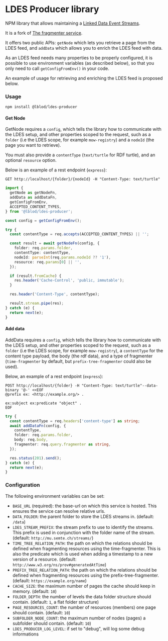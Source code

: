 # LDES Producer library

NPM library that allows maintaining a [Linked Data Event Streams](https://semiceu.github.io/LinkedDataEventStreams/).

It is a fork of [The fragmenter service](https://github.com/redpencilio/fragmentation-producer-service).

It offers two public APIs: `getNode` which lets you retrieve a page from the LDES feed,
and `addData` which allows you to enrich the LDES feed with data.

As an LDES feed needs many properties to be properly configured, it is possible to use
environment variables (as described below), so that you only need to call `getConfigFromEnv()` in your code.

An example of usage for retrieving and enriching the LDES feed is proposed below.

### Usage

`npm install @lblod/ldes-producer`

#### Get Node

GetNode requires a `config`, which tells the library how to communicate with the LDES setup,
and other properties scoped to the request, such as a `folder` (i.e the LDES scope, for example `mow-registry`) and a `nodeId` (the page you want to retrieve).

You must also provide a `contentType` (`text/turtle` for RDF turtle), and an optional `resource` option.

Below is an example of a rest endpoint (`express`):

`GET http://localhost/{folder}/{nodeId} -H "Content-Type: text/turtle"`

```ts
import {
  getNode as getNodeFn,
  addData as addDataFn,
  getConfigFromEnv,
  ACCEPTED_CONTENT_TYPES,
} from '@lblod/ldes-producer';

const config = getConfigFromEnv();

try {
  const contentType = req.accepts(ACCEPTED_CONTENT_TYPES) || '';

  const result = await getNodeFn(config, {
    folder: req.params.folder,
    contentType: contentType,
    nodeId: parseInt(req.params.nodeId ?? '1'),
    resource: req.params[0] || '',
  });

  if (result.fromCache) {
    res.header('Cache-Control', 'public, immutable');
  }

  res.header('Content-Type', contentType);

  result.stream.pipe(res);
} catch (e) {
  return next(e);
}
```

#### Add data

AddData requires a `config`, which tells the library how to communicate with the LDES setup,
and other properties scoped to the request, such as a `folder` (i.e the LDES scope, for example `mow-registry`), a `contentType` for the content type payload, the body (the rdf data), and a type of fragmenter (`time-fragmenter` by default, but `prefix-tree-fragmenter` could also be used).

Below, an example of a rest endpoint (`express`):

```
POST http://localhost/{folder} -H "Content-Type: text/turtle"--data-binary '@-' <<EOF
@prefix ex: <http://example.org/> .

ex:subject ex:predicate "object" .
EOF
```

```ts
try {
  const contentType = req.headers['content-type'] as string;
  await addDataFn(config, {
    contentType,
    folder: req.params.folder,
    body: req.body,
    fragmenter: req.query.fragmenter as string,
  });

  res.status(201).send();
} catch (e) {
  return next(e);
}
```

### Configuration

The following environment variables can be set:

- `BASE_URL` (required): the base-url on which this service is hosted. This ensures the service can resolve relative urls.
- `DATA_FOLDER`: the parent folder to store the LDES streams in. (default: `/data`)
- `LDES_STREAM_PREFIX`: the stream prefix to use to identify the streams. This prefix is used in conjunction with the folder name of the stream. (default: `http://mu.semte.ch/streams/`)
- `TIME_TREE_RELATION_PATH`: the path on which the relations should be defined when fragmenting resources using the time-fragmenter. This is also the predicate which is used when adding a timestamp to a new version of a resource. (default: `http://www.w3.org/ns/prov#generatedAtTime`)
- `PREFIX_TREE_RELATION_PATH`: the path on which the relations should be defined when fragmenting resources using the prefix-tree-fragmenter. (default: `https://example.org/name`)
- `CACHE_SIZE`: the maximum number of pages the cache should keep in memory. (default: `10`)
- `FOLDER_DEPTH`: the number of levels the data folder structure should contain. (default: `1`, a flat folder structure)
- `PAGE_RESOURCES_COUNT`: the number of resources (members) one page should contain. (default: `10`)
- `SUBFOLDER_NODE_COUNT`: the maximum number of nodes (pages) a subfolder should contain. (default: `10`)
- `LDES_PRODUCER_LOG_LEVEL`: if set to "debug", will log some debug informations
